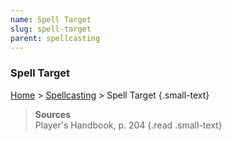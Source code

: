 ```yaml
---
name: Spell Target
slug: spell-target
parent: spellcasting
---
```

### Spell Target
[Home](home) > [Spellcasting](spellcasting) > Spell Target {.small-text}

> **Sources** <br/>
> Player's Handbook, p. 204
{.read .small-text}
